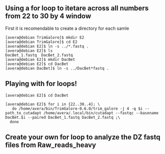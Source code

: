 ## Using a for loop to itetare across all numbers from 22 to 30 by 4 window 

First it is recomendable to create a directory for each samle

```console
[avera@debian TrimGalore]$ mkdir E2
[avera@debian TrimGalore]$ cd E2
[avera@debian E2]$ ln -s ../*.fastq .
[avera@debian E2]$ ls
DacBet_1.fastq  DacBet_2.fastq 
[avera@debian E2]$ mkdir DacBet
[avera@debian E2]$ cd DacBet
[avera@debian DacBet]$ ln -s ../DacBet*fastq .
```
## Playing with for loops!
```Console
[avera@debian E2]$ cd DacBet

[avera@debian E2]$ for i in {22..30..4}; \
   do /home/avera/bin/TrimGalore-0.6.0/trim_galore -j 4 -q $i --path_to_cutadapt /home/avera/.local/bin/cutadapt --fastqc --basename DacBet.$i --paired DacBet_1.fastq DacBet_2.fastq ;\
  done
  ````
 
 ## Create your own for loop to analyze the DZ fastq files from Raw_reads_heavy
